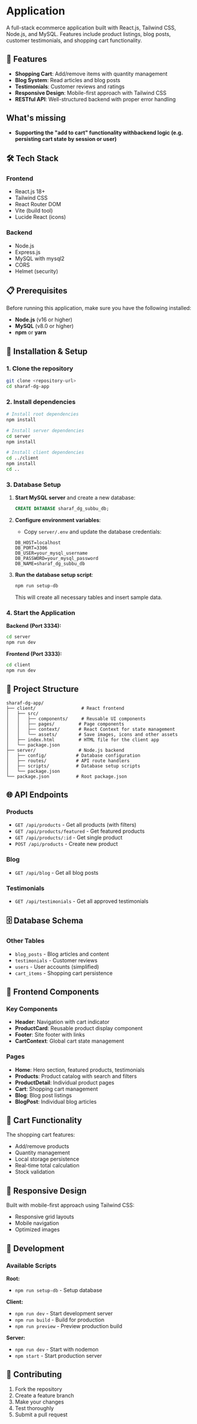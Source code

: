 # Application

A full-stack ecommerce application built with React.js, Tailwind CSS, Node.js, and MySQL. Features include product listings, blog posts, customer testimonials, and shopping cart functionality.

## 🚀 Features

- **Shopping Cart**: Add/remove items with quantity management
- **Blog System**: Read articles and blog posts
- **Testimonials**: Customer reviews and ratings
- **Responsive Design**: Mobile-first approach with Tailwind CSS
- **RESTful API**: Well-structured backend with proper error handling

## What's missing

- **Supporting the "add to cart" functionality withbackend logic (e.g. persisting cart state by session or user)**

## 🛠️ Tech Stack

### Frontend

- React.js 18+
- Tailwind CSS
- React Router DOM
- Vite (build tool)
- Lucide React (icons)

### Backend

- Node.js
- Express.js
- MySQL with mysql2
- CORS
- Helmet (security)

## 📋 Prerequisites

Before running this application, make sure you have the following installed:

- **Node.js** (v16 or higher)
- **MySQL** (v8.0 or higher)
- **npm** or **yarn**

## 🔧 Installation & Setup

### 1. Clone the repository

```bash
git clone <repository-url>
cd sharaf-dg-app
```

### 2. Install dependencies

```bash
# Install root dependencies
npm install

# Install server dependencies
cd server
npm install

# Install client dependencies
cd ../client
npm install
cd ..
```

### 3. Database Setup

1. **Start MySQL server** and create a new database:

   ```sql
   CREATE DATABASE sharaf_dg_subbu_db;
   ```

2. **Configure environment variables**:

   - Copy `server/.env` and update the database credentials:

   ```env
   DB_HOST=localhost
   DB_PORT=3306
   DB_USER=your_mysql_username
   DB_PASSWORD=your_mysql_password
   DB_NAME=sharaf_dg_subbu_db
   ```

3. **Run the database setup script**:
   ```bash
   npm run setup-db
   ```
   This will create all necessary tables and insert sample data.

### 4. Start the Application

**Backend (Port 3334):**

```bash
cd server
npm run dev
```

**Frontend (Port 3333):**

```bash
cd client
npm run dev
```

## 📁 Project Structure

```
sharaf-dg-app/
├── client/                 # React frontend
│   ├── src/
│   │   ├── components/     # Reusable UI components
│   │   ├── pages/         # Page components
│   │   ├── context/       # React Context for state management
│   │   └── assets/        # Save images, icons and other assets
│   ├── index.html         # HTML file for the client app
│   └── package.json
├── server/                # Node.js backend
│   ├── config/           # Database configuration
│   ├── routes/           # API route handlers
│   ├── scripts/          # Database setup scripts
│   └── package.json
└── package.json          # Root package.json
```

## 🌐 API Endpoints

### Products

- `GET /api/products` - Get all products (with filters)
- `GET /api/products/featured` - Get featured products
- `GET /api/products/:id` - Get single product
- `POST /api/products` - Create new product

### Blog

- `GET /api/blog` - Get all blog posts

### Testimonials

- `GET /api/testimonials` - Get all approved testimonials

## 🗄️ Database Schema

### Other Tables

- `blog_posts` - Blog articles and content
- `testimonials` - Customer reviews
- `users` - User accounts (simplified)
- `cart_items` - Shopping cart persistence

## 🎨 Frontend Components

### Key Components

- **Header**: Navigation with cart indicator
- **ProductCard**: Reusable product display component
- **Footer**: Site footer with links
- **CartContext**: Global cart state management

### Pages

- **Home**: Hero section, featured products, testimonials
- **Products**: Product catalog with search and filters
- **ProductDetail**: Individual product pages
- **Cart**: Shopping cart management
- **Blog**: Blog post listings
- **BlogPost**: Individual blog articles

## 🔄 Cart Functionality

The shopping cart features:

- Add/remove products
- Quantity management
- Local storage persistence
- Real-time total calculation
- Stock validation

## 📱 Responsive Design

Built with mobile-first approach using Tailwind CSS:

- Responsive grid layouts
- Mobile navigation
- Optimized images

## 🔧 Development

### Available Scripts

**Root:**

- `npm run setup-db` - Setup database

**Client:**

- `npm run dev` - Start development server
- `npm run build` - Build for production
- `npm run preview` - Preview production build

**Server:**

- `npm run dev` - Start with nodemon
- `npm start` - Start production server

## 🤝 Contributing

1. Fork the repository
2. Create a feature branch
3. Make your changes
4. Test thoroughly
5. Submit a pull request
